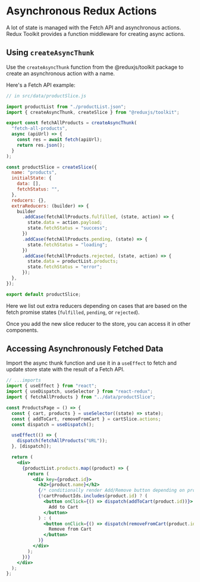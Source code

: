 # Asynchronous Redux Actions

A lot of state is managed with the Fetch API and asynchronous actions. Redux Toolkit provides a function middleware for creating async actions.

## Using `createAsyncThunk`

Use the `createAsyncThunk` function from the @reduxjs/toolkit package to create an asynchronous action with a name.

Here's a Fetch API example:

```js
// in src/data/productSlice.js

import productList from "./productList.json";
import { createAsyncThunk, createSlice } from "@reduxjs/toolkit";

export const fetchAllProducts = createAsyncThunk(
  "fetch-all-products",
  async (apiUrl) => {
    const res = await fetch(apiUrl);
    return res.json();
  }
);

const productSlice = createSlice({
  name: "products",
  initialState: {
    data: [],
    fetchStatus: "",
  },
  reducers: {},
  extraReducers: (builder) => {
    builder
      .addCase(fetchAllProducts.fulfilled, (state, action) => {
        state.data = action.payload;
        state.fetchStatus = "success";
      })
      .addCase(fetchAllProducts.pending, (state) => {
        state.fetchStatus = "loading";
      })
      .addCase(fetchAllProducts.rejected, (state, action) => {
        state.data = productList.products;
        state.fetchStatus = "error";
      });
  },
});

export default productSlice;
```

Here we list out extra reducers depending on cases that are based on the fetch promise states (`fulfilled`, `pending`, or `rejected`).

Once you add the new slice reducer to the store, you can access it in other components.

## Accessing Asynchronously Fetched Data

Import the async thunk function and use it in a `useEffect` to fetch and update store state with the result of a Fetch API.

```jsx
// ...imports
import { useEffect } from "react";
import { useDispatch, useSelector } from "react-redux";
import { fetchAllProducts } from "../data/productSlice";

const ProductsPage = () => {
  const { cart, products } = useSelector((state) => state);
  const { addToCart, removeFromCart } = cartSlice.actions;
  const dispatch = useDispatch();

  useEffect(() => {
    dispatch(fetchAllProducts("URL"));
  }, [dispatch]);

  return (
    <div>
      {productList.products.map((product) => {
        return (
          <div key={product.id}>
            <h2>{product.name}</h2>
            {/* conditionally render Add/Remove button depending on product id being included in the cart product id state */}
            {!cartProductIds.includes(product.id) ? (
              <button onClick={() => dispatch(addToCart(product.id))}>
                Add to Cart
              </button>
            ) : (
              <button onClick={() => dispatch(removeFromCart(product.id))}>
                Remove from Cart
              </button>
            )}
          </div>
        );
      })}
    </div>
  );
};
```
